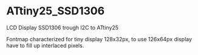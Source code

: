 # ATtiny25_SSD1306
LCD Display SSD1306 trough I2C to ATtiny25

Fontmap characterized for tiny display 128x32px, to use 126x64px display have to fill up interlaced pixels.
